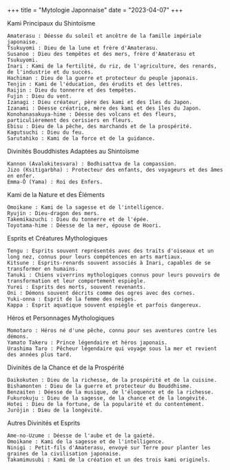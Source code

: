 +++
title = "Mytologie Japonnaise"
date = "2023-04-07"
+++

Kami Principaux du Shintoïsme

    Amaterasu : Déesse du soleil et ancêtre de la famille impériale japonaise.
    Tsukuyomi : Dieu de la lune et frère d'Amaterasu.
    Susanoo : Dieu des tempêtes et des mers, frère d'Amaterasu et Tsukuyomi.
    Inari : Kami de la fertilité, du riz, de l'agriculture, des renards, de l'industrie et du succès.
    Hachiman : Dieu de la guerre et protecteur du peuple japonais.
    Tenjin : Kami de l'éducation, des érudits et des lettres.
    Raijin : Dieu du tonnerre et des tempêtes.
    Fujin : Dieu du vent.
    Izanagi : Dieu créateur, père des kami et des îles du Japon.
    Izanami : Déesse créatrice, mère des kami et des îles du Japon.
    Konohanasakuya-hime : Déesse des volcans et des fleurs, particulièrement des cerisiers en fleurs.
    Ebisu : Dieu de la pêche, des marchands et de la prospérité.
    Kagutsuchi : Dieu du feu.
    Sarutahiko : Kami de la force et de la guidance.

Divinités Bouddhistes Adaptées au Shintoïsme

    Kannon (Avalokitesvara) : Bodhisattva de la compassion.
    Jizo (Ksitigarbha) : Protecteur des enfants, des voyageurs et des âmes en enfer.
    Emma-Ō (Yama) : Roi des Enfers.

Kami de la Nature et des Éléments

    Omoikane : Kami de la sagesse et de l'intelligence.
    Ryujin : Dieu-dragon des mers.
    Takemikazuchi : Dieu du tonnerre et de l'épée.
    Toyotama-hime : Déesse de la mer, épouse de Hoori.

Esprits et Créatures Mythologiques

    Tengu : Esprits souvent représentés avec des traits d'oiseaux et un long nez, connus pour leurs compétences en arts martiaux.
    Kitsune : Esprits-renards souvent associés à Inari, capables de se transformer en humains.
    Tanuki : Chiens viverrins mythologiques connus pour leurs pouvoirs de transformation et leur comportement espiègle.
    Yurei : Esprits des morts, souvent revenants.
    Oni : Démons souvent décrits comme des ogres avec des cornes.
    Yuki-onna : Esprit de la femme des neiges.
    Kappa : Esprit aquatique souvent espiègle et parfois dangereux.

Héros et Personnages Mythologiques

    Momotaro : Héros né d'une pêche, connu pour ses aventures contre les démons.
    Yamato Takeru : Prince légendaire et héros japonais.
    Urashima Taro : Pêcheur légendaire qui voyage sous la mer et revient des années plus tard.

Divinités de la Chance et de la Prospérité

    Daikokuten : Dieu de la richesse, de la prospérité et de la cuisine.
    Bishamonten : Dieu de la guerre et protecteur du Bouddhisme.
    Benzaiten : Déesse de la musique, de l'éloquence et de la richesse.
    Fukurokuju : Dieu de la sagesse, de la chance et de la longévité.
    Hotei : Dieu de la fortune, de la popularité et du contentement.
    Jurōjin : Dieu de la longévité.

Autres Divinités et Esprits

    Ame-no-Uzume : Déesse de l'aube et de la gaieté.
    Omoikane : Kami de la sagesse et de l'intelligence.
    Ninigi : Petit-fils d'Amaterasu, envoyé sur Terre pour planter les graines de la civilisation japonaise.
    Takamimusubi : Kami de la création et un des trois kami originels.